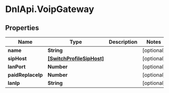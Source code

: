 # DnlApi.VoipGateway

## Properties
Name | Type | Description | Notes
------------ | ------------- | ------------- | -------------
**name** | **String** |  | [optional] 
**sipHost** | [**[SwitchProfileSipHost]**](SwitchProfileSipHost.md) |  | [optional] 
**lanPort** | **Number** |  | [optional] 
**paidReplaceIp** | **Number** |  | [optional] 
**lanIp** | **String** |  | [optional] 



